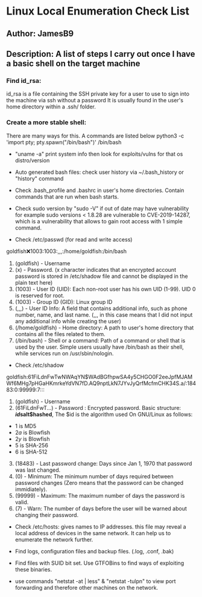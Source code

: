 # Linux Local Enumeration Check List
## Author: JamesB9
## Description: A list of steps I carry out once I have a basic shell on the target machine

### Find id_rsa: 
id_rsa is a file containing the SSH private key for a user to use to sign into the machine via ssh without a password
It is usually found in the user's home directory within a .ssh/ folder.

### Create a more stable shell:
There are many ways for this. A commands are listed below
    python3 -c 'import pty; pty.spawn("/bin/bash")'
	/bin/bash

- "uname -a" print system info then look for exploits/vulns for that os distro/version

- Auto generated bash files: check user history via ~/.bash_history or "history" command

- Check .bash_profile and .bashrc in user's home directories. Contain commands that are run when bash starts.

- Check sudo version by "sudo -V" if out of date may have vulnerability for example sudo versions < 1.8.28 are vulnerable to CVE-2019-14287, which is a vulnerability that allows to gain root access with 1 simple command. 

- Check /etc/passwd (for read and write access)

goldfish:x:1003:1003:,,,:/home/goldfish:/bin/bash

1. (goldfish) - Username
2. (x) - Password. (x character indicates that an encrypted account password is stored in /etc/shadow file and cannot be displayed in the plain text here)
3. (1003) - User ID (UID): Each non-root user has his own UID (1-99). UID 0 is reserved for root.
4. (1003) - Group ID (GID): Linux group ID
5. (,,,) - User ID Info: A field that contains additional info, such as phone number, name, and last name. (,,, in this case means that I did not input any additional info while creating the user)
6. (/home/goldfish) - Home directory: A path to user's home directory that contains all the files related to them.
7. (/bin/bash) - Shell or a command: Path of a command or shell that is used by the user. Simple users usually have /bin/bash as their shell, while services run on /usr/sbin/nologin. 

- Check /etc/shadow

goldfish:$6$1FiLdnFwTwNWAqYN$WAdBGfhpwSA4y5CHGO0F2eeJpfMJAMWf6MHg7pHGaHKmrkeYdVN7fD.AQ9nptLkN7JYvJyQrfMcfmCHK34S.a/:18483:0:99999:7:::

1. (goldfish) - Username
2. ($6$1FiLdnFwT...) - Password : Encrypted password.
Basic structure: **$id$salt$hashed**, The $id is the algorithm used On GNU/Linux as follows:
- $1$ is MD5
- $2a$ is Blowfish
- $2y$ is Blowfish
- $5$ is SHA-256
- $6$ is SHA-512
3. (18483) - Last password change: Days since Jan 1, 1970 that password was last changed.
4. (0) - Minimum: The minimum number of days required between password changes (Zero means that the password can be changed immidiately).
5. (99999) - Maximum: The maximum number of days the password is valid.
6. (7) - Warn: The number of days before the user will be warned about changing their password.

- Check /etc/hosts: gives names to IP addresses. this file may reveal a local address of devices in the same network. It can help us to enumerate the network further.

- Find logs, configuration files and backup files. (.log, .conf, .bak)

- Find files with SUID bit set. Use GTFOBins to find ways of exploiting these binaries.

- use commands "netstat -at | less" & "netstat -tulpn" to view port forwarding and therefore other machines on the network.



